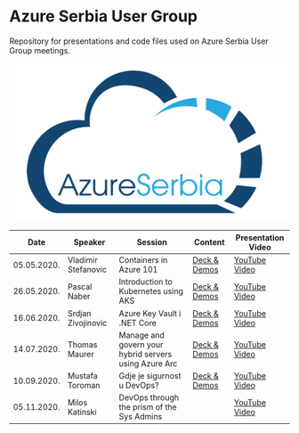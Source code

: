 # Azure Serbia User Group
Repository for presentations and code files used on Azure Serbia User Group meetings.

![Azure Serbia](azure-serbia.png)

|**Date**|**Speaker**|**Session**|**Content**|**Presentation Video**|
|-|-|-|-|-|
|05.05.2020.|Vladimir Stefanovic|Containers in Azure 101|[Deck & Demos](https://github.com/azure-serbia/user-group-meetings/blob/master/decks%20and%20demos/vladimir-stefanovic-containers-in-azure-101.zip?raw=true)|[YouTube Video](https://youtu.be/eqHIKMyD18U)|
|26.05.2020.|Pascal Naber|Introduction to Kubernetes using AKS|[Deck & Demos](https://github.com/azure-serbia/user-group-meetings/blob/master/decks%20and%20demos/pascal-naber-introduction-to-kubernetes-using-aks.pdf)|[YouTube Video](https://youtu.be/bbvj5Xg5St0)|
|16.06.2020.|Srdjan Zivojinovic|Azure Key Vault i .NET Core|[Deck & Demos](https://github.com/zsrdjan/presentations/tree/master/azure-meetup-key-vault)|[YouTube Video](https://www.youtube.com/watch?v=6t2mR_wKjS4)|
|14.07.2020.|Thomas Maurer|Manage and govern your hybrid servers using Azure Arc|[Deck & Demos](https://github.com/azure-serbia/user-group-meetings/blob/master/decks%20and%20demos/thomas-maurer-manage-and-govern-your-hybrid-servers-using-azure-arc.pdf)|[YouTube Video](https://www.youtube.com/watch?v=bSWEQhXtSl4)|
|10.09.2020.|Mustafa Toroman|Gdje je sigurnost u DevOps?|[Deck & Demos]()|[YouTube Video](https://youtu.be/sYK_1x_CP3o)|
|05.11.2020.|Milos Katinski|DevOps through the prism of the Sys Admins||[YouTube Video](https://youtu.be/_pwrvVn8ci0)|
